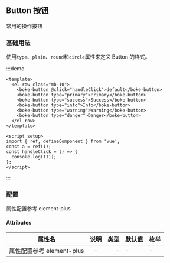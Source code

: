 ## Button 按钮

常用的操作按钮

### 基础用法

使用`type`、`plain`、`round`和`circle`属性来定义 Button 的样式。

:::demo

```vue
<template>
  <el-row class="mb-10">
    <boke-button @click="handleClick">default</boke-button>
    <boke-button type="primary">Primary</boke-button>
    <boke-button type="success">Success</boke-button>
    <boke-button type="info">Info</boke-button>
    <boke-button type="warning">Warning</boke-button>
    <boke-button type="danger">Danger</boke-button>
  </el-row>
</template>

<script setup>
import { ref, defineComponent } from 'vue';
const a = ref(1);
const handleClick = () => {
  console.log(111);
};
</script>
```

:::

### 配置

属性配置参考 element-plus

#### Attributes

| 属性名                    | 说明 | 类型 | 默认值 | 枚举 |
| ------------------------- | :--: | ---: | ------ | ---- |
| 属性配置参考 element-plus |  -   |    - | -      | -    |
